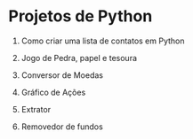# Projetos de Python

1. Como criar uma lista de contatos em Python

2. Jogo de Pedra, papel e tesoura

3. Conversor de Moedas

4. Gráfico de Ações

5. Extrator

6. Removedor de fundos 